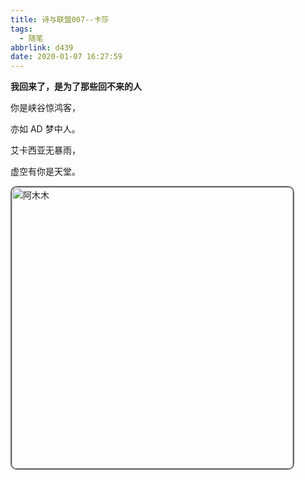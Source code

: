 ```yaml
---
title: 诗与联盟007--卡莎
tags:
  - 随笔
abbrlink: d439
date: 2020-01-07 16:27:59
---
```


**我回来了，是为了那些回不来的人**

<!--more-->
你是峡谷惊鸿客，

亦如 AD 梦中人。

艾卡西亚无暴雨，

虚空有你是天堂。

<div>
  <img style="width: 450px; border-radius:10px; border:2px solid #696969" src="http://img.buxiaoxing.com/uPic/2022/07/26001843-CmSRYs-images.jpeg" alt="阿木木" />
</div>



